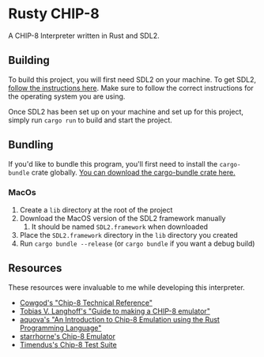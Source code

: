 # Rusty CHIP-8

A CHIP-8 Interpreter written in Rust and SDL2.

## Building

To build this project, you will first need SDL2 on your machine.
To get SDL2, [follow the instructions here](https://crates.io/crates/sdl2#requirements).
Make sure to follow the correct instructions for the operating system you are using.

Once SDL2 has been set up on your machine and set up for this project, simply run `cargo run` to build and start the project.

## Bundling

If you'd like to bundle this program, you'll first need to install the `cargo-bundle` crate globally.
[You can download the cargo-bundle crate here.](https://crates.io/crates/cargo-bundle)

### MacOs
1. Create a `lib` directory at the root of the project
2. Download the MacOS version of the SDL2 framework manually
    1. It should be named `SDL2.framework` when downloaded
3. Place the `SDL2.framework` directory in the `lib` directory you created
4. Run `cargo bundle --release` (or `cargo bundle` if you want a debug build)

## Resources
These resources were invaluable to me while developing this interpreter.

- [Cowgod's "Chip-8 Technical Reference"](http://devernay.free.fr/hacks/chip8/C8TECH10.HTM)
- [Tobias V. Langhoff's "Guide to making a CHIP-8 emulator"](https://tobiasvl.github.io/blog/write-a-chip-8-emulator/)
- [aquova's "An Introduction to Chip-8 Emulation using the Rust Programming
Language"](https://aquova.net/chip8/chip8.pdf)
- [starrhorne's Chip-8 Emulator](https://github.com/starrhorne/chip8-rust)
- [Timendus's Chip-8 Test Suite](https://github.com/Timendus/chip8-test-suite)

